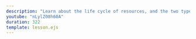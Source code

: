 ```yaml
---
description: "Learn about the life cycle of resources, and the two types of scopes - Per-request and Singleton"
youtube: "nLylZ08h60A"
duration: 322
template: lesson.ejs
---
```

